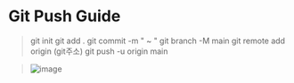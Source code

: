 # Git Push Guide
 > git init
 > git add .
 > git commit -m " ~ "
 > git branch -M main
 > git remote add origin (git주소)
 > git push -u origin main


 > ![image](https://user-images.githubusercontent.com/87507644/144768284-56ee7404-7d0c-4dc5-9f43-834b9ee7dcfe.JPG)
